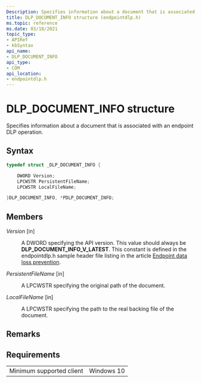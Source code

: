 ```yaml
---
Description: Specifies information about a document that is associated with an endpoint DLP operation.
title: DLP_DOCUMENT_INFO structure (endpointdlp.h)
ms.topic: reference
ms.date: 03/18/2021
topic_type: 
- APIRef
- kbSyntax
api_name: 
- DLP_DOCUMENT_INFO
api_type: 
- COM
api_location: 
- endpointdlp.h
---
```


# DLP_DOCUMENT_INFO structure

Specifies information about a document that is associated with an endpoint DLP operation.

## Syntax


```C++
typedef struct _DLP_DOCUMENT_INFO {

    DWORD Version;    
    LPCWSTR PersistentFileName;
    LPCWSTR LocalFileName;

}DLP_DOCUMENT_INFO, *PDLP_DOCUMENT_INFO;
```


## Members

<dl> <dt>

*Version* \[in\]
</dt> <dd>

A DWORD specifying the API version. This value should always be **DLP_DOCUMENT_INFO_V_LATEST**. This constant is defined in the endpointdlp.h sample header file listing in the article [Endpoint data loss prevention](endpointdlp-endpoint-data-loss-prevention.md).

</dd> </dl>

<dl> <dt>

*PersistentFileName* \[in\]
</dt> <dd>

A LPCWSTR specifying the original path of the document.

</dd> </dl>

<dl> <dt>

*LocalFileName* \[in\]
</dt> <dd>

A LPCWSTR specifying the path to the real backing file of the document.

</dd> </dl>



## Remarks


## Requirements



|                                     |                                                                                         |
|-------------------------------------|-----------------------------------------------------------------------------------------|
| Minimum supported client<br/> | Windows 10                                             |


